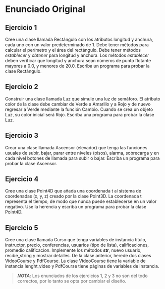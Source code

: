 # Enunciado Original

## Ejercicio 1

Cree una clase llamada Rectángulo con los atributos longitud y anchura, cada uno
con un valor predeterminado de 1. Debe tener métodos para calcular el perímetro y
el área del rectángulo. Debe tener métodos _establecer_ y _obtener_ para longitud y
anchura. Los métodos _establecer_ deben verificar que longitud y anchura sean
números de punto flotante mayores a 0.0, y menores de 20.0.
Escriba un programa para probar la clase Rectángulo.

## Ejercicio 2

Construir una clase llamada Luz que simule una luz de semáforo. El atributo color
de la clase debe cambiar de Verde a Amarillo y a Rojo y de nuevo regresar a Verde
mediante la función Cambio. Cuando se crea un objeto Luz, su color inicial será
Rojo. Escriba una programa para probar la clase Luz.

## Ejercicio 3

Crear una clase llamada Ascensor (elevador) que tenga las funciones usuales de subir,
bajar, parar entre niveles (pisos), alarma, sobrecarga y en cada nivel botones de
llamada para subir o bajar. Escriba un programa para probar la clase Ascensor.

## Ejercicio 4

Cree una clase Point4D que añada una coordenada t al sistema de coordenadas (x, y, z)
creado por la clase Point3D. La coordenada t representa el tiempo, de modo que nunca
puede establecerse en un valor negativo. Use la herencia y escriba un programa para
probar la clase Point4D.

## Ejercicio 5

Cree una clase llamada Curso que tenga variables de instancia título, instructor, precio,
conferencias, usuarios (tipo de lista), calificaciones, promedio calificacíon.
Implemente los métodos __str__, nuevo usuario, recibe_string y mostrar detalles.
De la clase anterior, herede dos clases VideoCourse y PdfCourse.
La clase VideoCourse tiene la variable de instancia lenght_video y PdfCourse tiene
páginas de variables de instancia.


> __*NOTA*__: Los enunciados de los ejercicios 1, 2 y 3 no son del todo correctos,
> por lo tanto se opta por cambiar el diseño.
